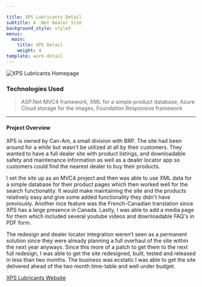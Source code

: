 ```yaml
---

title: XPS Lubricants Detail
subtitle: A .Net Dealer Site
background_style: style5
menus:
  main:
    title: XPS Detail
    weight: 4
template: work-detail
---
```

![XPS Lubricants Homepage](/images/xps-full.jpg)

### Technologies Used

> ASP.Net MVC4 framework, XML for a simple product database, Azure Cloud storage for the images, Foundation Responsive framework

***

#### Project Overview

XPS is owned by Can-Am, a small division with BRP. The site had been around for a while but wasn't be utilized at all by their customers. They wanted to have a full dealer site with product listings, and downloadable safety and maintenance information as well as a dealer locator app so customers could find the nearest dealer to buy their products.

I set the site up as an MVC4 project and then was able to use XML data for a simple database for their product pages which then worked well for the search functionality. It would make maintaining the site and the products relatively easy and give some added functionality they didn't have previously. Another nice feature was the French-Canadian translation since XPS has a large presence in Canada. Lastly, I was able to add a media page for them which included several youtube videos and downloadable FAQ's in PDF form.

The redesign and dealer locator integration weren’t seen as a permanent solution since they were already planning a full overhaul of the site within the next year anyways. Since this more of a patch to get them to the next full redesign, I was able to get the site redesigned, built, tested and released in less than two months. The business was ecstatic I was able to get the site delivered ahead of the two month time-table and well under budget.

[XPS Lubricants Website](https://xpslubricants.com/)
